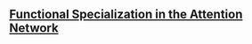 ## [Functional Specialization in the Attention Network](https://www.ncbi.nlm.nih.gov/pmc/articles/PMC7026883/)
